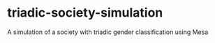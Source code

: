 # triadic-society-simulation
A simulation of a society with triadic gender classification using Mesa
